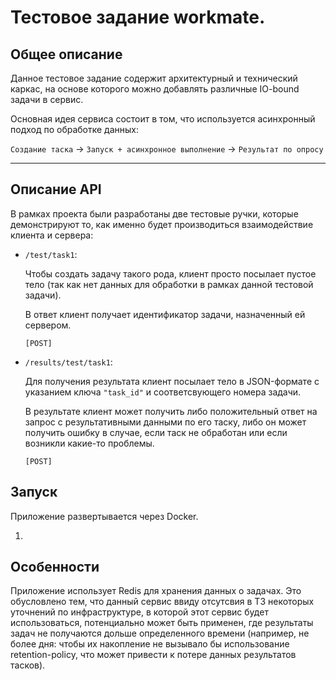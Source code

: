 # Тестовое задание workmate.
## Общее описание
Данное тестовое задание содержит архитектурный и технический каркас, на основе которого можно добавлять различные IO-bound задачи в сервис.

Основная идея сервиса состоит в том, что используется асинхронный подход по обработке данных:

`Создание таска` -> `Запуск + асинхронное выполнение` -> `Результат по опросу`

<hr>

## Описание API
В рамках проекта были разработаны две тестовые ручки, которые демонстрируют то, как именно будет производиться взаимодействие клиента и сервера:

- `/test/task1`:

  Чтобы создать задачу такого рода, клиент просто посылает пустое тело (так как нет данных для обработки в рамках данной тестовой задачи).

  В ответ клиент получает идентификатор задачи, назначенный ей сервером.

  `[POST]`

- `/results/test/task1`:

  Для получения результата клиент посылает тело в JSON-формате с указанием ключа `"task_id"` и соответсвующего номера задачи.

  В результате клиент может получить либо положительный ответ на запрос с результативными данными по его таску, либо он может 
  получить ошибку в случае, если таск не обработан или если возникли какие-то проблемы.

  `[POST]`


## Запуск
Приложение развертывается через Docker.

1. 

## Особенности
Приложение использует Redis для хранения данных о задачах. Это обусловлено тем, что данный сервис ввиду отсутсвия в ТЗ некоторых уточнений по инфраструктуре, в которой этот сервис будет использоваться, потенциально может быть применен, где результаты задач не получаются дольше определенного времени (например, не более дня: чтобы их накопление не вызывало бы использование retention-policy, что может привести к потере данных результатов тасков). 
